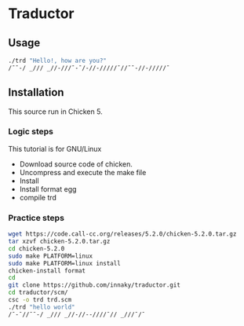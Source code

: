 # Traductor

## Usage

```bash
./trd "Hello!, how are you?"
/¯¯-/ _/// _//-///¯-¯/-//-/////¯//¯¯-//-/////¯
```

## Installation

This source run in Chicken 5.

### Logic steps

This tutorial is for GNU/Linux

* Download source code of chicken.
* Uncompress and execute the make file
* Install
* Install format egg
* compile trd

### Practice steps

```bash
wget https://code.call-cc.org/releases/5.2.0/chicken-5.2.0.tar.gz
tar xzvf chicken-5.2.0.tar.gz
cd chicken-5.2.0
sudo make PLATFORM=linux
sudo make PLATFORM=linux install
chicken-install format
cd
git clone https://github.com/innaky/traductor.git
cd traductor/scm/
csc -o trd trd.scm
./trd "hello world"
/¯-¯//¯¯-/ _/// _//-//--////¯// _///¯/¯
```
